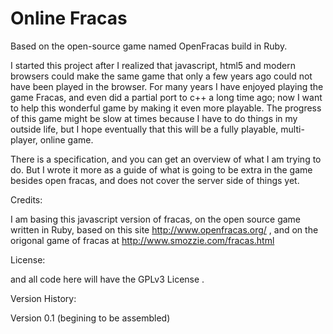 Online Fracas
========================

Based on the open-source game named OpenFracas build in Ruby.

I started this project after I realized that javascript, html5 and modern browsers could make the same game that only a few years ago could not have been played in the browser. For many years I have enjoyed playing the game Fracas, and even did a partial port to c++ a long time ago; now I want to help this wonderful game by making it even more playable. The progress of this game might be slow at times because I have to do things in my outside life, but I hope eventually that this will be a fully playable, multi-player, online game.

There is a specification, and you can get an overview of what I am trying to do. But I wrote it more as a guide of what is going to be extra in the game besides open fracas, and does not cover the server side of things yet.

Credits:

I am basing this javascript version of fracas, on the open source game written in Ruby, based on this site
http://www.openfracas.org/ , and on the origonal game of fracas at http://www.smozzie.com/fracas.html

License:

and all code here will have the GPLv3 License .


Version History:

   Version 0.1 (begining to be assembled)


